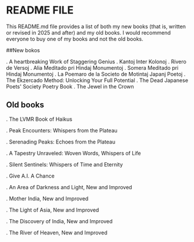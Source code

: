 README FILE
===========

This README.md file provides a list of both my new books (that is, written or revised in 2025 and after) and my old books. I would recommend everyone to buy one of my books and not the old books.

##New bokos

. A heartbreaking Work of Staggering Genius
. Kantoj Inter Kolonoj
. Rivero de Versoj
. Alia Meditado pri Hindaj Monumentoj
. Somera Meditado pri Hindaj Monumentoj
. La Poemaro de la Societo de Motintaj Japanj Poetoj
. The Ekzercado Method: Unlocking Your Full Potential
. The Dead Japanese Poets' Society Poetry Book
. The Jewel in the Crown

## Old books

. The LVMR Book of Haikus

. Peak Encounters: Whispers from the Plateau

. Serenading Peaks: Echoes from the Plateau

. A Tapestry Unraveled: Woven Words, Whispers of Life

. Silent Sentinels: Whispers of Time and Eternity

. Give A.I. A Chance

. An Area of Darkness and Light, New and Improved

. Mother India, New and Improved

. The Light of Asia, New and Improved

. The Discovery of India, New and Improved

. The River of Heaven, New and Improved

